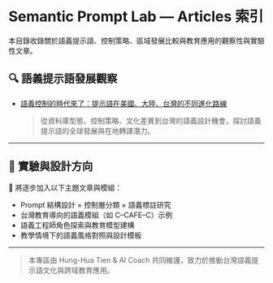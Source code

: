 # Semantic Prompt Lab — Articles 索引

本目錄收錄關於語義提示語、控制策略、區域發展比較與教育應用的觀察性與實驗性文章。

## 🔍 語義提示語發展觀察

- [語義控制的時代來了：提示語在美國、大陸、台灣的不同進化路線](https://chatgpt.com/c/Prompt-evolution-3regions.md)

    > 從資料庫型態、控制策略、文化差異到台灣的語義設計機會，探討語義提示語的全球發展與在地轉譯潛力。

------

## 🧭 實驗與設計方向

🔹 將逐步加入以下主題文章與模組：

- Prompt 結構設計 × 控制層分類 × 語義標註研究
- 台灣教育導向的語義模組（如 C–CAFE–C）示例
- 語義工程師角色探索與教育模型建構
- 教學情境下的語義風格對照與設計模板

------

> 本專區由 Hung-Hua Tien & AI Coach 共同維護，致力於推動台灣語義提示語文化與跨域教育應用。